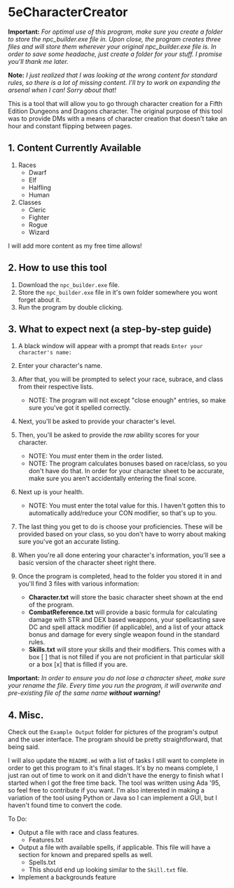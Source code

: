 # 5eCharacterCreator

**Important:**
*For optimal use of this program, make sure you create a folder to store the npc_builder.exe file in. Upon close, the program creates three files and will store them wherever your original npc_builder.exe file is. In order to save some headache, just create a folder for your stuff. I promise you'll thank me later.*

**Note:**
*I just realized that I was looking at the wrong content for standard rules, so there is a lot of missing content. I'll try to work on expanding the arsenal when I can! Sorry about that!*

This is a tool that will allow you to go through character creation for a Fifth Edition Dungeons and Dragons character. The original purpose of this tool was to provide DMs with a means of character creation that doesn't take an hour and constant flipping between pages.

## 1. Content Currently Available

1. Races
   - Dwarf
   - Elf
   - Halfling
   - Human
2. Classes
   - Cleric
   - Fighter
   - Rogue
   - Wizard
   
I will add more content as my free time allows!

## 2. How to use this tool

1. Download the `npc_builder.exe` file.
2. Store the `npc_builder.exe` file in it's own folder somewhere you wont forget about it.
3. Run the program by double clicking.

## 3. What to expect next (a step-by-step guide)

1. A black window will appear with a prompt that reads `Enter your character's name:`
  
2. Enter your character's name.

3. After that, you will be prompted to select your race, subrace, and class from their respective lists.
   - NOTE: The program will not except "close enough" entries, so make sure you've got it spelled correctly.
  
4. Next, you'll be asked to provide your character's level.

5. Then, you'll be asked to provide the *raw* ability scores for your character.
   - NOTE: You *must* enter them in the order listed.
   - NOTE: The program calculates bonuses based on race/class, so you don't have do that. In order for your character sheet to be accurate, make sure you aren't accidentally entering the final score.

6. Next up is your health.
   - NOTE: You must enter the total value for this. I haven't gotten this to automatically add/reduce your CON modifier, so that's up to you.
   
7. The last thing you get to do is choose your proficiencies. These will be provided based on your class, so you don't have to worry about making sure you've got an accurate listing.

8. When you're all done entering your character's information, you'll see a basic version of the character sheet right there.

9. Once the program is completed, head to the folder you stored it in and you'll find 3 files with various information:
   - **Character.txt** will store the basic character sheet shown at the end of the program.
   - **CombatReference.txt** will provide a basic formula for calculating damage with STR and DEX based weappons, your spellcasting save DC and spell attack modifier (if applicable), and a list of your attack bonus and damage for every single weapon found in the standard rules.
   - **Skills.txt** will store your skills and their modifiers. This comes with a box [ ] that is not filled if you are not proficient in that particular skill or a box [x] that is filled if you are.

**Important:**
_In order to ensure you do not lose a character sheet, make sure your rename the file. Every time you run the program, it will overwrite and pre-existing file of the same name **without warning!**_

## 4. Misc.

Check out the `Example Output` folder for pictures of the program's output and the user interface. The program should be pretty straightforward, that being said.

I will also update the `README.md` with a list of tasks I still want to complete in order to get this program to it's final stages. It's by no means complete, I just ran out of time to work on it and didn't have the energy to finish what I started when I got the free time back. The tool was written using Ada '95, so feel free to contribute if you want. I'm also interested in making a variation of the tool using Python or Java so I can implement a GUI, but I haven't found time to convert the code.

To Do:
  - Output a file with race and class features.
    - Features.txt
  - Output a file with available spells, if applicable. This file will have a section for known and prepared spells as well.
    - Spells.txt
    - This should end up looking similar to the `Skill.txt` file.
  - Implement a backgrounds feature
